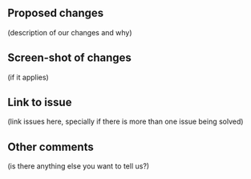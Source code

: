 ## Proposed changes
(description of our changes and why)

## Screen-shot of changes
(if it applies)

## Link to issue
(link issues here, specially if there is more than one issue being solved)

## Other comments
(is there anything else you want to tell us?)
